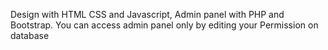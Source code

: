 Design with HTML CSS and Javascript, Admin panel with PHP and Bootstrap.
You can access admin panel only by editing your Permission on database
